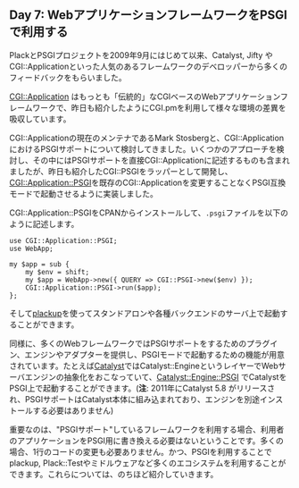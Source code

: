## Day 7: WebアプリケーションフレームワークをPSGIで利用する

PlackとPSGIプロジェクトを2009年9月にはじめて以来、Catalyst, Jifty やCGI::Applicationといった人気のあるフレームワークのデベロッパーから多くのフィードバックをもらいました。

[CGI::Application](http://cgi-app.org/) はもっとも「伝統的」なCGIベースのWebアプリケーションフレームワークで、昨日も紹介したようにCGI.pmを利用して様々な環境の差異を吸収しています。

CGI::Applicationの現在のメンテナであるMark Stosbergと、CGI::ApplicationにおけるPSGIサポートについて検討してきました。いくつかのアプローチを検討し、その中にはPSGIサポートを直接CGI::Applicationに記述するものも含まれましたが、昨日も紹介したCGI::PSGIをラッパーとして開発し、[CGI::Application::PSGI](http://search.cpan.org/perldoc?CGI::Application::PSGI)を既存のCGI::Applicationを変更することなくPSGI互換モードで起動させるように実装しました。

CGI::Application::PSGIをCPANからインストールして、`.psgi`ファイルを以下のように記述します。

    use CGI::Application::PSGI;
    use WebApp;

    my $app = sub {
        my $env = shift;
        my $app = WebApp->new({ QUERY => CGI::PSGI->new($env) });
        CGI::Application::PSGI->run($app);
    };

そして[plackup](http://advent.plackperl.org/2009/12/day-3-using-plackup.html)を使ってスタンドアロンや各種バックエンドのサーバ上で起動することができます。

同様に、多くのWebフレームワークではPSGIサポートをするためのプラグイン、エンジンやアダプターを提供し、PSGIモードで起動するための機能が用意されています。たとえば[Catalyst](http://www.catalystframework.org/)ではCatalyst::EngineというレイヤーでWebサーバエンジンの抽象化をおこなっていて、[Catalyst::Engine::PSGI](http://search.cpan.org/perldoc?Catalyst::Engine::PSGI) でCatalystをPSGI上で起動することができます。(**注**: 2011年にCatalyst 5.8 がリリースされ、PSGIサポートはCatalyst本体に組み込まれており、エンジンを別途インストールする必要はありません)

重要なのは、"PSGIサポート"しているフレームワークを利用する場合、利用者のアプリケーションをPSGI用に書き換える必要はないということです。多くの場合、1行のコードの変更も必要ありません。かつ、PSGIを利用することでplackup, Plack::Testやミドルウェアなど多くのエコシステムを利用することができます。これらについては、のちほど紹介していきます。
